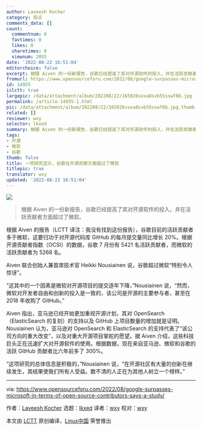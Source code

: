 ```yaml
---
author: Laveesh Kocher
category: 观点
comments_data: []
count:
  commentnum: 0
  favtimes: 0
  likes: 0
  sharetimes: 0
  viewnum: 2055
date: '2022-08-22 16:51:04'
editorchoice: false
excerpt: 根据 Aiven 的一份新报告，谷歌已经提高了其对开源软件的投入，并在活跃贡献者方面超过了微软。
fromurl: https://www.opensourceforu.com/2022/08/google-surpasses-microsoft-in-terms-of-open-source-contributors-says-a-study/
id: 14955
islctt: true
largepic: /data/attachment/album/202208/22/165026svxa8svb55sswf8b.jpg
permalink: /article-14955-1.html
pic: /data/attachment/album/202208/22/165026svxa8svb55sswf8b.jpg.thumb.jpg
related: []
reviewer: wxy
selector: lkxed
summary: 根据 Aiven 的一份新报告，谷歌已经提高了其对开源软件的投入，并在活跃贡献者方面超过了微软。
tags:
- 开源
- 微软
- 谷歌
thumb: false
title: 一项研究显示，谷歌在开源贡献方面超过了微软
titlepic: true
translator: wxy
updated: '2022-08-22 16:51:04'
---
```


![](/data/attachment/album/202208/22/165026svxa8svb55sswf8b.jpg)



> 
> 根据 Aiven 的一份新报告，谷歌已经提高了其对开源软件的投入，并在活跃贡献者方面超过了微软。
> 
> 
> 


根据 Aiven 的报告（LCTT 译注：我没有找到这份报告），谷歌目前的活跃贡献者多于微软，这要归功于对开源代码库 GitHub 的每月提交量同比增长 20%。根据开源贡献者指数（OCSI）的数据，谷歌 7 月份有 5421 名活跃贡献者，而微软的活跃贡献者为 5268 名。


Aiven 联合创始人兼首席技术官 Heikki Nousiainen 说，谷歌超过微软“特别令人惊讶”。


“这其中的一个因素是微软对开源项目的提交逐年下降，”Nousiainen 说，“然而，微软对开发者自由和创新的投入是一致的，该公司是开源的主要参与者，甚至在 2018 年收购了 GitHub。”


Aiven 指出，亚马逊已经开始更加重视开源计划，其对 OpenSearch（ElasticSearch 的复刻）的支持以及 GitHub 上项目数量的增加就是证明。Nousiainen 认为，亚马逊对 OpenSearch 和 ElasticSearch 的支持代表了“该公司方向的重大改变”，以及对重大开源项目掌舵的愿望。据 Aiven 介绍，这些科技巨头正在迅速扩大对开源软件的使用。根据数据，现在来自亚马逊、微软和谷歌的活跃 GitHub 贡献者比六年前多了 300%。


“这项研究的总体信息是积极的，”Nousiainen 说，“在开源社区有大量的创新在继续发生，其结果使我们所有人受益。数不清的人正在为其他人树立一个榜样。”




---


via: <https://www.opensourceforu.com/2022/08/google-surpasses-microsoft-in-terms-of-open-source-contributors-says-a-study/>


作者：[Laveesh Kocher](https://www.opensourceforu.com/author/laveesh-kocher/) 选题：[lkxed](https://github.com/lkxed) 译者：[wxy](https://github.com/wxy) 校对：[wxy](https://github.com/wxy)


本文由 [LCTT](https://github.com/LCTT/TranslateProject) 原创编译，[Linux中国](https://linux.cn/) 荣誉推出